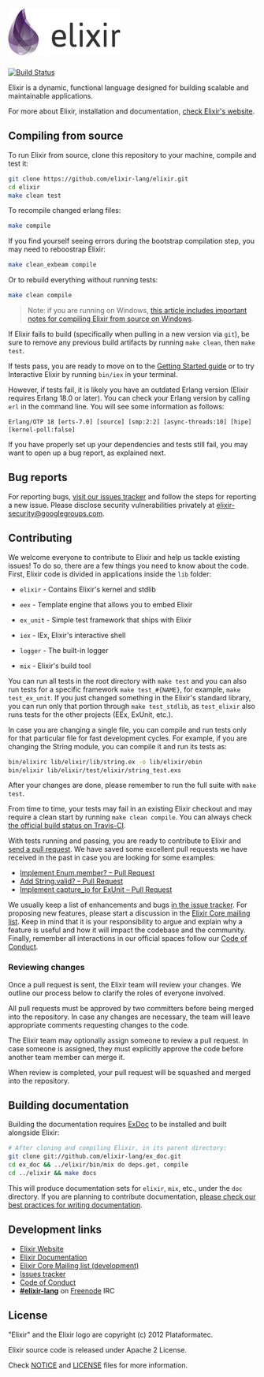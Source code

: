 ![Elixir](https://github.com/elixir-lang/elixir-lang.github.com/raw/master/images/logo/logo.png)
=========
[![Build Status](https://secure.travis-ci.org/elixir-lang/elixir.svg?branch=master
"Build Status")](https://travis-ci.org/elixir-lang/elixir)

Elixir is a dynamic, functional language designed for building scalable and maintainable applications.

For more about Elixir, installation and documentation,
[check Elixir's website](http://elixir-lang.org/).

## Compiling from source

To run Elixir from source, clone this repository to your machine, compile and test it:

```sh
git clone https://github.com/elixir-lang/elixir.git
cd elixir
make clean test
```

To recompile changed erlang files:

```sh
make compile
```

If you find yourself seeing errors during the bootstrap compilation step, you may need to reboostrap Elixir:

```sh
make clean_exbeam compile
```

Or to rebuild everything without running tests:

```sh
make clean compile
```

> Note: if you are running on Windows,
[this article includes important notes for compiling Elixir from source
on Windows](https://github.com/elixir-lang/elixir/wiki/Windows).

If Elixir fails to build (specifically when pulling in a new version via
`git`), be sure to remove any previous build artifacts by running
`make clean`, then `make test`.

If tests pass, you are ready to move on to the [Getting Started guide][1]
or to try Interactive Elixir by running `bin/iex` in your terminal.

However, if tests fail, it is likely you have an outdated Erlang version
(Elixir requires Erlang 18.0 or later). You can check your Erlang version
by calling `erl` in the command line. You will see some information as follows:

    Erlang/OTP 18 [erts-7.0] [source] [smp:2:2] [async-threads:10] [hipe] [kernel-poll:false]

If you have properly set up your dependencies and tests still fail,
you may want to open up a bug report, as explained next.

## Bug reports

For reporting bugs, [visit our issues tracker][2] and follow the steps
for reporting a new issue. Please disclose security vulnerabilities
privately at elixir-security@googlegroups.com.

## Contributing

We welcome everyone to contribute to Elixir and help us tackle existing issues!
To do so, there are a few things you need to know about the code. First, Elixir
code is divided in applications inside the `lib` folder:

* `elixir` - Contains Elixir's kernel and stdlib

* `eex` - Template engine that allows you to embed Elixir

* `ex_unit` - Simple test framework that ships with Elixir

* `iex` - IEx, Elixir's interactive shell

* `logger` - The built-in logger

* `mix` - Elixir's build tool

You can run all tests in the root directory with `make test` and you can
also run tests for a specific framework `make test_#{NAME}`, for example,
`make test_ex_unit`. If you just changed something in the Elixir's standard
library, you can run only that portion through `make test_stdlib`, as
`test_elixir` also runs tests for the other projects (EEx, ExUnit, etc.).

In case you are changing a single file, you can compile and run tests only
for that particular file for fast development cycles. For example, if you
are changing the String module, you can compile it and run its tests as:

```sh
bin/elixirc lib/elixir/lib/string.ex -o lib/elixir/ebin
bin/elixir lib/elixir/test/elixir/string_test.exs
```

After your changes are done, please remember to run the full suite with
`make test`.

From time to time, your tests may fail in an existing Elixir checkout and
may require a clean start by running `make clean compile`. You can always
check [the official build status on Travis-CI](https://travis-ci.org/elixir-lang/elixir).

With tests running and passing, you are ready to contribute to Elixir and
[send a pull request](https://help.github.com/articles/using-pull-requests/).
We have saved some excellent pull requests we have received in the past in
case you are looking for some examples:

* [Implement Enum.member? – Pull Request](https://github.com/elixir-lang/elixir/pull/992)
* [Add String.valid? – Pull Request](https://github.com/elixir-lang/elixir/pull/1058)
* [Implement capture_io for ExUnit – Pull Request](https://github.com/elixir-lang/elixir/pull/1059)

We usually keep a list of enhancements and bugs [in the issue tracker][2].
For proposing new features, please start a discussion in the
[Elixir Core mailing list][3]. Keep in mind that it is your responsibility
to argue and explain why a feature is useful and how it will impact the
codebase and the community. Finally, remember all interactions in our official
spaces follow our [Code of Conduct][7].

### Reviewing changes

Once a pull request is sent, the Elixir team will review your changes.
We outline our process below to clarify the roles of everyone involved.

All pull requests must be approved by two committers before being merged into
the repository. In case any changes are necessary, the team will leave
appropriate comments requesting changes to the code.

The Elixir team may optionally assign someone to review a pull request.
In case someone is assigned, they must explicitly approve the code before
another team member can merge it.

When review is completed, your pull request will be squashed and merged
into the repository.

## Building documentation

Building the documentation requires [ExDoc](https://github.com/elixir-lang/ex_doc)
to be installed and built alongside Elixir:

```sh
# After cloning and compiling Elixir, in its parent directory:
git clone git://github.com/elixir-lang/ex_doc.git
cd ex_doc && ../elixir/bin/mix do deps.get, compile
cd ../elixir && make docs
```

This will produce documentation sets for `elixir`, `mix`, etc., under
the `doc` directory. If you are planning to contribute documentation,
[please check our best practices for writing documentation](http://elixir-lang.org/docs/stable/elixir/writing-documentation.html).

## Development links

  * [Elixir Website][1]
  * [Elixir Documentation][6]
  * [Elixir Core Mailing list (development)][3]
  * [Issues tracker][2]
  * [Code of Conduct][7]
  * **[#elixir-lang][4]** on [Freenode][5] IRC

  [1]: http://elixir-lang.org
  [2]: https://github.com/elixir-lang/elixir/issues
  [3]: https://groups.google.com/group/elixir-lang-core
  [4]: https://webchat.freenode.net/?channels=#elixir-lang
  [5]: http://www.freenode.net
  [6]: http://elixir-lang.org/docs.html
  [7]: CODE_OF_CONDUCT.md

## License

"Elixir" and the Elixir logo are copyright (c) 2012 Plataformatec.

Elixir source code is released under Apache 2 License.

Check [NOTICE](NOTICE) and [LICENSE](LICENSE) files for more
information.
